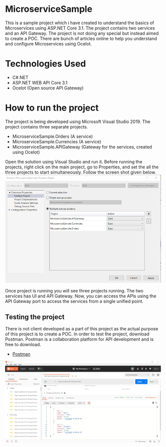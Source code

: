 # MicroserviceSample
This is a sample project which i have created to understand the basics of Microservices using ASP.NET Core 3.1. The project contains two services
and an API Gateway. The project is not doing any special but instead aimed to create a POC. There are bunch of articles online to help you understand
and configure Microservices using Ocelot.

# Technologies Used
- C#.NET
- ASP.NET WEB API Core 3.1
- Ocelot (Open source API Gateway)

# How to run the project
The project is being developed using Microsoft Visual Studio 2019. The project contains three separate projects.

- MicroserviceSample.Orders (A service)
- MicroserviceSample.Currencies (A service)
- MicroserviceSample.APIGateway (Gateway for the services, created using Ocelot)

Open the solution using Visual Studio and run it. Before running the projects, right click on the main project, go to Properties, and set the all the three projects to
start simultaneously. Follow the screen shot given below.
![Screenshot](Startup_Projects.png)

Once project is running you will see three projects running. The two services has UI and API Gateway. Now, you can access the APIs using the API Gateway
port to access the services from a single unified point.

## Testing the project
There is not client developed as a part of this project as the actual purpose of this project is to create a POC. In order to test the project, download
Postman. Postman is a collaboration platform for API development and is free to download.
 
- [Postman](https://www.postman.com/downloads/)

![Screenshot](Orders.png)

